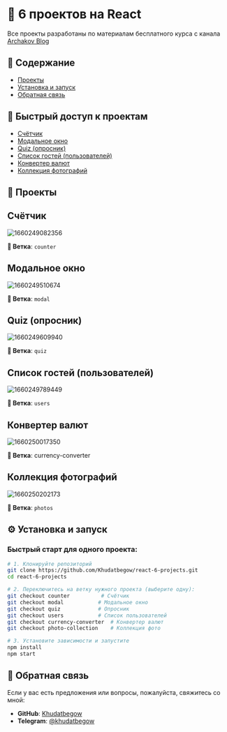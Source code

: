 # 🚀 6 проектов на React

Все проекты разработаны по материалам бесплатного курса с канала [Archakov Blog](https://www.youtube.com/c/ArchakovBlog)

## 📌 Содержание

- [Проекты](#-проекты)
- [Установка и запуск](#-установка-и-запуск)
- [Обратная связь](#-Обратная-связь)

## 🔗 Быстрый доступ к проектам

- [Счётчик](https://github.com/Khudatbegow/react-6-projects/tree/counter)
- [Модальное окно](https://github.com/Khudatbegow/react-6-projects/tree/modal)
- [Quiz (опросник)](https://github.com/Khudatbegow/react-6-projects/tree/quiz)
- [Список гостей (пользователей)](https://github.com/Khudatbegow/react-6-projects/tree/users)
- [Конвертер валют](https://github.com/Khudatbegow/react-6-projects/tree/сurrency-converter)
- [Коллекция фотографий](https://github.com/Khudatbegow/react-6-projects/tree/photo-collection)

## 🎯 Проекты

## Счётчик

![1660249082356](https://user-images.githubusercontent.com/12086860/184235207-2d20299a-0b9a-40e6-acf7-be582f6ecbfe.png)

**🌿 Ветка**: `counter`

## Модальное окно

![1660249510674](https://user-images.githubusercontent.com/12086860/184235807-bfb5d74b-68dc-4903-8b15-e18f6427fcc2.png)

**🌿 Ветка**: `modal`

## Quiz (опросник)

![1660249609940](https://user-images.githubusercontent.com/12086860/184236063-9f807f93-f6a4-4577-9a12-443ff1d3fd43.png)

**🌿 Ветка**: `quiz`

## Список гостей (пользователей)

![1660249789449](https://user-images.githubusercontent.com/12086860/184236601-2c8d94bf-105c-4b48-982c-65a6ed4f8c51.png)

**🌿 Ветка**: `users`

## Конвертер валют

![1660250017350](https://user-images.githubusercontent.com/12086860/184237245-dd26fc7e-1b84-4490-b9cf-3d40a4ded550.png)

**🌿 Ветка**: currency-converter

## Коллекция фотографий

![1660250202173](https://user-images.githubusercontent.com/12086860/184237707-4810b1d8-f20b-40cf-93ea-37d2051b87ba.png)

**🌿 Ветка**: `photos`

## ⚙️ Установка и запуск

### Быстрый старт для одного проекта:

```bash
# 1. Клонируйте репозиторий
git clone https://github.com/Khudatbegow/react-6-projects.git
cd react-6-projects

# 2. Переключитесь на ветку нужного проекта (выберите одну):
git checkout counter          # Счётчик
git checkout modal           # Модальное окно
git checkout quiz            # Опросник
git checkout users           # Список пользователей
git checkout currency-converter  # Конвертер валют
git checkout photo-collection    # Коллекция фото

# 3. Установите зависимости и запустите
npm install
npm start
```

## 💬 Обратная связь

Если у вас есть предложения или вопросы, пожалуйста, свяжитесь со мной:

- **GitHub**: [Khudatbegow](https://github.com/Khudatbegow)
- **Telegram**: [@khudatbegow](https://t.me/khudatbegow)
